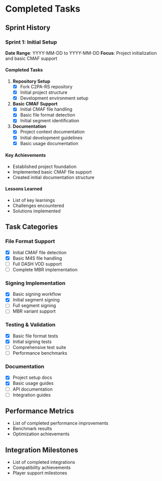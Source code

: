 # Completed Tasks

## Sprint History

### Sprint 1: Initial Setup
**Date Range**: YYYY-MM-DD to YYYY-MM-DD
**Focus**: Project initialization and basic CMAF support

#### Completed Tasks
1. **Repository Setup**
   - [x] Fork C2PA-RS repository
   - [x] Initial project structure
   - [x] Development environment setup

2. **Basic CMAF Support**
   - [x] Initial CMAF file handling
   - [x] Basic file format detection
   - [x] Initial segment identification

3. **Documentation**
   - [x] Project context documentation
   - [x] Initial development guidelines
   - [x] Basic usage documentation

#### Key Achievements
- Established project foundation
- Implemented basic CMAF file support
- Created initial documentation structure

#### Lessons Learned
- List of key learnings
- Challenges encountered
- Solutions implemented

## Task Categories

### File Format Support
- [x] Initial CMAF file detection
- [x] Basic M4S file handling
- [ ] Full DASH VOD support
- [ ] Complete MBR implementation

### Signing Implementation
- [x] Basic signing workflow
- [x] Initial segment signing
- [ ] Full segment signing
- [ ] MBR variant support

### Testing & Validation
- [x] Basic file format tests
- [x] Initial signing tests
- [ ] Comprehensive test suite
- [ ] Performance benchmarks

### Documentation
- [x] Project setup docs
- [x] Basic usage guides
- [ ] API documentation
- [ ] Integration guides

## Performance Metrics
- List of completed performance improvements
- Benchmark results
- Optimization achievements

## Integration Milestones
- List of completed integrations
- Compatibility achievements
- Player support milestones 